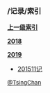 ### /记录/索引


**[上一级索引]()**

**[2018](/记录/2018/)**

**[2019](/记录/2019/)**

- [201511记](/记录/201511记)


<font size=2 color='grey'> [@TsingChan](https://github.com/tsingchan) </font>

